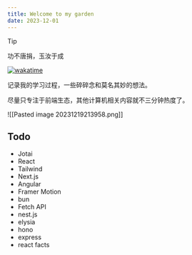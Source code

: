 ```yaml
---
title: Welcome to my garden
date: 2023-12-01
---
```


> [!tip]
> 功不唐捐，玉汝于成


[![wakatime](https://wakatime.com/badge/user/1f8863c0-b6d5-42bf-9121-9a13c0895e48.svg)](https://wakatime.com/@1f8863c0-b6d5-42bf-9121-9a13c0895e48)

记录我的学习过程，一些碎碎念和莫名其妙的想法。

尽量只专注于前端生态，其他计算机相关内容就不三分钟热度了。

![[Pasted image 20231219213958.png]]


## Todo

- Jotai
- React
- Tailwind
- Next.js
- Angular
- Framer Motion
- bun
- Fetch API
- nest.js
- elysia
- hono
- express
- react facts